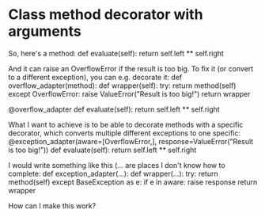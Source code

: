 
# Class method decorator with arguments

So, here's a method:
def evaluate(self): return self.left ** self.right

And it can raise an OverflowError if the result is too big.
To fix it (or convert to a different exception), you can e.g. decorate it:
def overflow_adapter(method):
    def wrapper(self):
        try:
            return method(self)
        except OverflowError:
            raise ValueError("Result is too big!")
    return wrapper


@overflow_adapter
def evaluate(self): return self.left ** self.right

What I want to achieve is to be able to decorate methods with a specific decorator, which converts multiple different exceptions to one specific:
@exception_adapter(aware=[OverflowError,], response=ValueError("Result is too big!"))
def evaluate(self): return self.left ** self.right

I would write something like this (... are places I don't know how to complete:
def exception_adapter(...):
    def wrapper(...):
        try:
            return method(self)
        except BaseException as e:
            if e in aware: raise response
    return wrapper

How can I make this work?

        